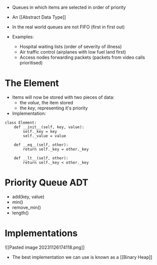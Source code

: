 - Queues in which items are selected in order of priority
- An [[Abstract Data Type]]

- In the real world queues are not FIFO (first in first out)
- Examples:
	- Hospital waiting lists (order of severity of illness)
	- Air traffic control (airplanes with low fuel land first)
	- Access nodes forwarding packets (packets from video calls prioritised)

# The Element
- Items will now be stored with two pieces of data:
	- the *value*, the item stored
	- the *key*, representing it's priority
- Implementation: 
```
class Element:
	def __init__(self, key, value):
		self._key = key
		self._value = value

	def __eq__(self, other):
		return self._key = other._key

	def __lt__(self, other):
		return self._key < other._key
```

# Priority Queue ADT
- add(key, value)
- min()
- remove_min()
- length()

# Implementations 
![[Pasted image 20231126174118.png]]

- The best implementation we can use is known as a [[Binary Heap]]